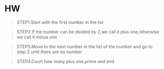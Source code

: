 # HW
> STEP1.Start with the first number in the list 

> STEP2.If the number can be divided by 2,we call it plus one,otherwise we call it minus one

> STEP3.Move to the next number in the list of the number and go to step 2 until there are no number

> STEP4.Court how many plus one,prime and end
